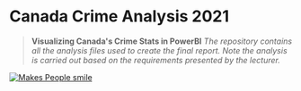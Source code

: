 # Canada Crime Analysis 2021
> __Visualizing Canada's Crime Stats in PowerBI__
_The repository contains all the analysis files used to create the final report. Note the analysis is carried out based on the requirements presented by the lecturer._

[![Makes People smile](https://forthebadge.com/images/badges/makes-people-smile.svg)](https://forthebadge.com)

